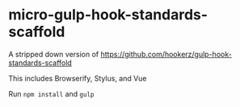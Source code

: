 # micro-gulp-hook-standards-scaffold

A stripped down version of https://github.com/hookerz/gulp-hook-standards-scaffold 

This includes Browserify, Stylus, and Vue

Run `npm install` and `gulp`
